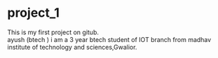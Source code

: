 # project_1
This is my first project on gitub.
<br>
ayush (btech ) i am a 3 year btech student of IOT branch from madhav institute of technology and sciences,Gwalior.
